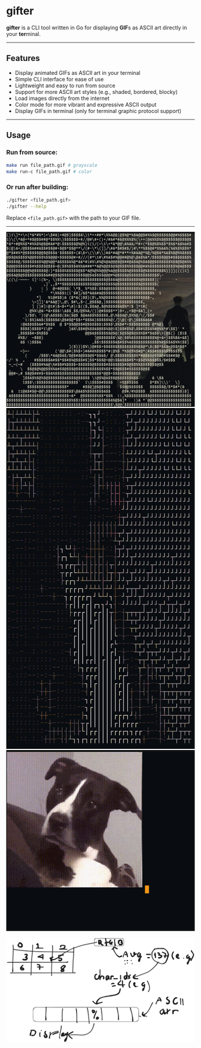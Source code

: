 # gifter

**gifter** is a CLI tool written in Go for displaying **GIF**s as ASCII art directly in your **ter**minal.

---

## Features

- Display animated GIFs as ASCII art in your terminal  
- Simple CLI interface for ease of use  
- Lightweight and easy to run from source
- Support for more ASCII art styles (e.g., shaded, bordered, blocky)
- Load images directly from the internet
- Color mode for more vibrant and expressive ASCII output
- Display GIFs in terminal (only for terminal graphic protocol support)
---

## Usage

### Run from source:

```bash
make run file_path.gif # grayscale
make run-c file_path.gif # color
```

### Or run after building:

```bash
./gifter <file_path.gif>
./gifter --help
```

Replace `<file_path.gif>` with the path to your GIF file.

---

![Demo](media/example1.png)
![Demo](media/example_bordered.png)
![Demo](media/example_graphic.png)

![Algo](media/algo.png)
